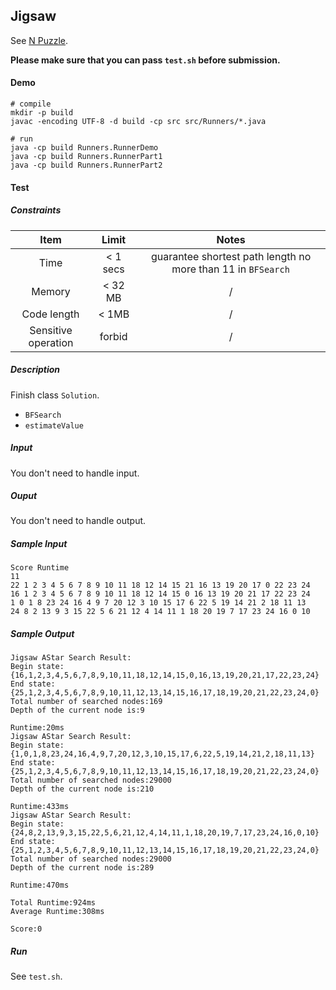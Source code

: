 ## Jigsaw
See [N Puzzle](https://se-2018.github.io/Stage3--NPuzzle).

**Please make sure that you can pass `test.sh` before submission.**

#### Demo
```shell
# compile
mkdir -p build
javac -encoding UTF-8 -d build -cp src src/Runners/*.java

# run
java -cp build Runners.RunnerDemo
java -cp build Runners.RunnerPart1
java -cp build Runners.RunnerPart2
```


#### Test

##### Constraints

| Item | Limit | Notes |
| :--: | :--: | :--: |
| Time | < 1 secs | guarantee shortest path length no more than 11 in `BFSearch` |
| Memory | < 32 MB | / |
| Code length | < 1MB | / |
| Sensitive operation | forbid | / |

##### Description
Finish class `Solution`.
 - `BFSearch`
 - `estimateValue`

##### Input
You don't need to handle input.

##### Ouput
You don't need to handle output.


##### Sample Input
```
Score Runtime
11
22 1 2 3 4 5 6 7 8 9 10 11 18 12 14 15 21 16 13 19 20 17 0 22 23 24
16 1 2 3 4 5 6 7 8 9 10 11 18 12 14 15 0 16 13 19 20 21 17 22 23 24
1 0 1 8 23 24 16 4 9 7 20 12 3 10 15 17 6 22 5 19 14 21 2 18 11 13
24 8 2 13 9 3 15 22 5 6 21 12 4 14 11 1 18 20 19 7 17 23 24 16 0 10
```

##### Sample Output
```
Jigsaw AStar Search Result:
Begin state:{16,1,2,3,4,5,6,7,8,9,10,11,18,12,14,15,0,16,13,19,20,21,17,22,23,24}
End state:{25,1,2,3,4,5,6,7,8,9,10,11,12,13,14,15,16,17,18,19,20,21,22,23,24,0}
Total number of searched nodes:169
Depth of the current node is:9

Runtime:20ms
Jigsaw AStar Search Result:
Begin state:{1,0,1,8,23,24,16,4,9,7,20,12,3,10,15,17,6,22,5,19,14,21,2,18,11,13}
End state:{25,1,2,3,4,5,6,7,8,9,10,11,12,13,14,15,16,17,18,19,20,21,22,23,24,0}
Total number of searched nodes:29000
Depth of the current node is:210

Runtime:433ms
Jigsaw AStar Search Result:
Begin state:{24,8,2,13,9,3,15,22,5,6,21,12,4,14,11,1,18,20,19,7,17,23,24,16,0,10}
End state:{25,1,2,3,4,5,6,7,8,9,10,11,12,13,14,15,16,17,18,19,20,21,22,23,24,0}
Total number of searched nodes:29000
Depth of the current node is:289

Runtime:470ms

Total Runtime:924ms
Average Runtime:308ms

Score:0

```

##### Run
See `test.sh`.

